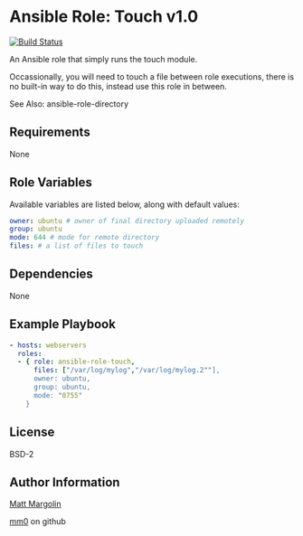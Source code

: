 Ansible Role: Touch v1.0
===

[![Build Status](https://travis-ci.org/mm0/ansible-role-touch.svg?branch=master)](https://travis-ci.org/mm0/ansible-role-touch)

An Ansible role that simply runs the touch module.

Occassionally, you will need to touch a file between role executions, there is no built-in way to do this, instead use this role in between.

See Also: ansible-role-directory


Requirements
--

None 

Role Variables
--

Available variables are listed below, along with default values:

```yml
owner: ubuntu # owner of final directory uploaded remotely
group: ubuntu 
mode: 644 # mode for remote directory
files: # a list of files to touch
```

Dependencies
--

None 

Example Playbook
--

```yml
- hosts: webservers
  roles:
  - { role: ansible-role-touch,
      files: ["/var/log/mylog","/var/log/mylog.2""],
      owner: ubuntu,
      group: ubuntu,
      mode: "0755"
    }
```

License
---------------

BSD-2

Author Information
------------------

[Matt Margolin](mailto:matt.margolin@gmail.com)

[mm0](https://github.com/mm0) on github
